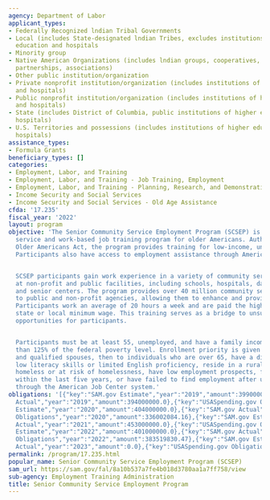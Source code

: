 ```yaml
---
agency: Department of Labor
applicant_types:
- Federally Recognized lndian Tribal Governments
- Local (includes State-designated lndian Tribes, excludes institutions of higher
  education and hospitals
- Minority group
- Native American Organizations (includes lndian groups, cooperatives, corporations,
  partnerships, associations)
- Other public institution/organization
- Private nonprofit institution/organization (includes institutions of higher education
  and hospitals)
- Public nonprofit institution/organization (includes institutions of higher education
  and hospitals)
- State (includes District of Columbia, public institutions of higher education and
  hospitals)
- U.S. Territories and possessions (includes institutions of higher education and
  hospitals)
assistance_types:
- Formula Grants
beneficiary_types: []
categories:
- Employment, Labor, and Training
- Employment, Labor, and Training - Job Training, Employment
- Employment, Labor, and Training - Planning, Research, and Demonstration
- Income Security and Social Services
- Income Security and Social Services - Old Age Assistance
cfda: '17.235'
fiscal_year: '2022'
layout: program
objective: 'The Senior Community Service Employment Program (SCSEP) is a community
  service and work-based job training program for older Americans. Authorized by the
  Older Americans Act, the program provides training for low-income, unemployed seniors.
  Participants also have access to employment assistance through American Job Centers.


  SCSEP participants gain work experience in a variety of community service activities
  at non-profit and public facilities, including schools, hospitals, day-care centers,
  and senior centers. The program provides over 40 million community service hours
  to public and non-profit agencies, allowing them to enhance and provide needed services.
  Participants work an average of 20 hours a week and are paid the highest of federal,
  state or local minimum wage. This training serves as a bridge to unsubsidized employment
  opportunities for participants.


  Participants must be at least 55, unemployed, and have a family income of no more
  than 125% of the federal poverty level. Enrollment priority is given to veterans
  and qualified spouses, then to individuals who are over 65, have a disability, have
  low literacy skills or limited English proficiency, reside in a rural area, are
  homeless or at risk of homelessness, have low employment prospects, formerly incarcerated
  within the last five years, or have failed to find employment after using services
  through the American Job Center system.'
obligations: '[{"key":"SAM.gov Estimate","year":"2019","amount":399000000.0},{"key":"SAM.gov
  Actual","year":"2019","amount":394000000.0},{"key":"USASpending.gov Obligations","year":"2019","amount":385459798.81},{"key":"SAM.gov
  Estimate","year":"2020","amount":404000000.0},{"key":"SAM.gov Actual","year":"2020","amount":349000000.0},{"key":"USASpending.gov
  Obligations","year":"2020","amount":336002084.16},{"key":"SAM.gov Estimate","year":"2021","amount":455000000.0},{"key":"SAM.gov
  Actual","year":"2021","amount":453000000.0},{"key":"USASpending.gov Obligations","year":"2021","amount":441834063.85},{"key":"SAM.gov
  Estimate","year":"2022","amount":401000000.0},{"key":"SAM.gov Actual","year":"2022","amount":398000000.0},{"key":"USASpending.gov
  Obligations","year":"2022","amount":383519830.47},{"key":"SAM.gov Estimate","year":"2023","amount":402000000.0},{"key":"SAM.gov
  Actual","year":"2023","amount":0.0},{"key":"USASpending.gov Obligations","year":"2023","amount":254194612.23}]'
permalink: /program/17.235.html
popular_name: Senior Community Service Employment Program (SCSEP)
sam_url: https://sam.gov/fal/8a10b537a7fe4b018d3780aa1a7ff758/view
sub-agency: Employment Training Administration
title: Senior Community Service Employment Program
---
```

